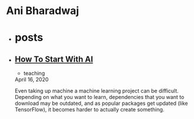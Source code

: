 # Ani Bharadwaj

<ul class="posts">
    <li>
      <h1 id="posts-label">posts</h1>
    </li><li><a class="post-link" href="/teaching/AI">
          <h2 class="post-title">How To Start With AI</h2>
        </a>
        <div class="post-meta">
          <ul class="post-categories"><li>teaching</li></ul>
          <div class="post-date">
            <i class="icon-calendar"></i>
            April 16, 2020</div>
        </div>
        <div class="post"><p>Even taking up machine a machine learning project can be difficult. Depending on what you want to learn, dependencies that you want to download may be outdated, and as popular packages get updated (like TensorFlow), it becomes harder to actually create something.</p>


